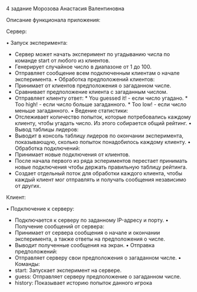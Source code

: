 4 задание Морозова Анастасия Валентиновна

Описание функционала приложения:

Сервер:

•  Запуск эксперимента:
  *  Сервер может начать эксперимент по угадыванию числа по команде start от любого из клиентов.
  *  Генерирует случайное число в диапазоне от 1 до 100.
  *  Отправляет сообщение всем подключенным клиентам о начале эксперимента.
•  Обработка предположений клиентов:
  *  Принимает от клиентов предположения о загаданном числе.
  *  Сравнивает предположение клиента с загаданным числом.
  *  Отправляет клиенту ответ:
    *  You guessed it! - если число угадано.
    *  Too high! - если число больше загаданного.
    *  Too low! - если число меньше загаданного.
•  Ведение статистики:
  *  Отслеживает количество попыток, которые потребовались каждому клиенту, чтобы угадать число. Из этого собирается общий рейтинг.
•  Вывод таблицы лидеров:
  *  Выводит в консоль таблицу лидеров по окончании эксперимента, показывающую, сколько попыток понадобилось каждому клиенту.
•  Обработка подключений:
  *  Принимает новые подключения от клиентов.
  *  После начала первого из ряда эспериментов перестает принимать новые подключения чтобы держать правильную таблицу рейтинга.
  *  Создает отдельный поток для обработки каждого клиента, чтобы каждый клиент мог отправлять и получать сообщения независимо от других.

Клиент:

•  Подключение к серверу:
  *  Подключается к серверу по заданному IP-адресу и порту.
•  Получение сообщений от сервера:
  *  Принимает от сервера сообщения о начале и окончании эксперимента, а также ответы на предположения о числе.
  *  Выводит полученные сообщения на экран.
•  Отправка предположений:
  *  Отправляет серверу свои предположения о загаданном числе.
•  Команды:
  *  start: Запускает эксперимент на сервере.
  *  guess: Отправляет серверу предположение о загаданном числе.
  *  history: Показывает историю попыток данного игрока

